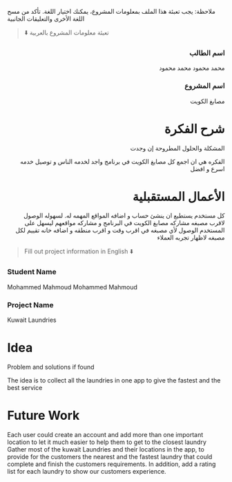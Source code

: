 
ملاحظة: يجب تعبئة هذا الملف بمعلومات المشروع، يمكنك اختيار اللغة. تأكد من مسح اللغة الأخرى والتعليقات الجانبية 
> ⬇️ تعبئة معلومات المشروع بالعربية  

<div dir="rtl">
  
### اسم الطالب
محمد محمود محمد محمود

### اسم المشروع
مصابغ الكويت

# شرح الفكرة
المشكلة والحلول المطروحة إن وجدت

الفكره هي ان اجمع كل مصابغ الكويت في برنامج واجد 
لخدمه الناس و توصيل خدمه اسرع و افضل 

# الأعمال المستقبلية

 كل مستخدم يستطيع ان ينشئ حساب و اضافه المواقع المهمه له. لسهوله الوصول لاقرب مصبغه
مشاركه مصابغ الكويت في البرنامج
و مشاركه مواقعهم ليسهل على المستخدم الوصول لأي مصبغه في اقرب وقت و اقرب منطقه
و اضافه خانه تقييم لكل مصبغه لاظهار تجربه العملاء

</div>

> Fill out project information in English ⬇️
### Student Name
Mohammed Mahmoud Mohammed Mahmoud

### Project Name
Kuwait Laundries
# Idea
Problem and solutions if found 

The idea is to collect all the laundries in one app 
to give the fastest and the best service 


# Future Work 

Each user could create an account and add more than one important location to let it much easier to help them to get to the closest laundry
Gather most of the kuwait Laundries and their locations in the app, to provide for the customers the nearest and the fastest laundry that could complete and finish the customers requirements. In addition, add a rating list for each laundry to show our customers experience.

